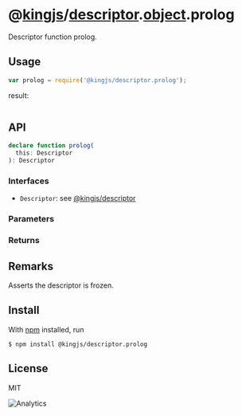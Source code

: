# @[kingjs](https://www.npmjs.com/package/kingjs)/[descriptor](https://www.npmjs.com/package/@kingjs/descriptor).[object](https://www.npmjs.com/package/@kingjs/descriptor.object).prolog
Descriptor function prolog.
## Usage
```js
var prolog = require('@kingjs/descriptor.prolog');
```
result:
```js
```
## API
```ts
declare function prolog(
  this: Descriptor
): Descriptor
```
### Interfaces
- `Descriptor`: see [@kingjs/descriptor][descriptor]
### Parameters
### Returns
## Remarks
Asserts the descriptor is frozen.
## Install
With [npm](https://npmjs.org/) installed, run
```
$ npm install @kingjs/descriptor.prolog
```
## License
MIT

![Analytics](https://analytics.kingjs.net/descriptor/prolog)


  [descriptor]: https://www.npmjs.com/package/@kingjs/descriptor